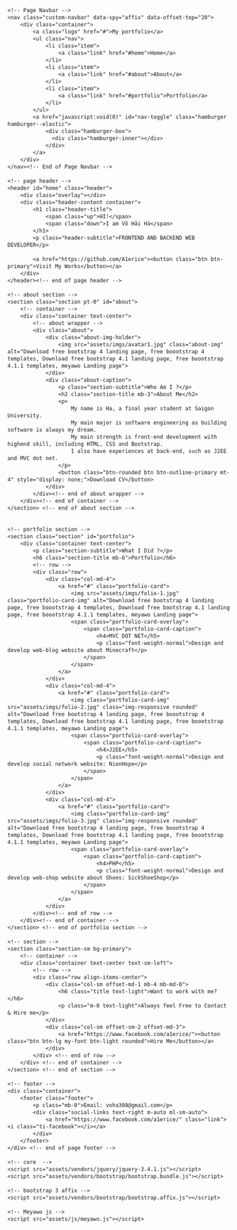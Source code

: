 <!DOCTYPE html>
<html lang="en">
<head>
	<meta charset="utf-8">
    <meta name="viewport" content="width=device-width, initial-scale=1, shrink-to-fit=no">
    <title>My portfolio</title>
    <!-- font icons -->
    <link rel="stylesheet" href="assets/vendors/themify-icons/css/themify-icons.css">
	<link rel="stylesheet" href="assets/css/meyawo.css">
</head>
<body data-spy="scroll" data-target=".navbar" data-offset="40" id="home">

    <!-- Page Navbar -->
    <nav class="custom-navbar" data-spy="affix" data-offset-top="20">
        <div class="container">
            <a class="logo" href="#">My portfolio</a>         
            <ul class="nav">
                <li class="item">
                    <a class="link" href="#home">Home</a>
                </li>
                <li class="item">
                    <a class="link" href="#about">About</a>
                </li>
                <li class="item">
                    <a class="link" href="#portfolio">Portfolio</a>
                </li>
            </ul>
            <a href="javascript:void(0)" id="nav-toggle" class="hamburger hamburger--elastic">
                <div class="hamburger-box">
                  <div class="hamburger-inner"></div>
                </div>
            </a>
        </div>          
    </nav><!-- End of Page Navbar -->

    <!-- page header -->
    <header id="home" class="header">
        <div class="overlay"></div>
        <div class="header-content container">
            <h1 class="header-title">
                <span class="up">HI!</span>
                <span class="down">I am Võ Hải Hà</span>
            </h1>
            <p class="header-subtitle">FRONTEND AND BACKEND WEB DEVELOPER</p>            

            <a href="https://github.com/A1erice"><button class="btn btn-primary">Visit My Works</button></a>
        </div>              
    </header><!-- end of page header -->

    <!-- about section -->
    <section class="section pt-0" id="about">
        <!-- container -->
        <div class="container text-center">
            <!-- about wrapper -->
            <div class="about">
                <div class="about-img-holder">
                    <img src="assets/imgs/avatar1.jpg" class="about-img" alt="Download free bootstrap 4 landing page, free boootstrap 4 templates, Download free bootstrap 4.1 landing page, free boootstrap 4.1.1 templates, meyawo Landing page">
                </div>
                <div class="about-caption">
                    <p class="section-subtitle">Who Am I ?</p>
                    <h2 class="section-title mb-3">About Me</h2>
                    <p>
                        My name is Ha, a final year student at Saigon University. 
                        My main major is software engineering as building software is always my dream.
                        My main strength is front-end development with highend skill, including HTML, CSS and Bootstrap.
                        I also have experiences at back-end, such as J2EE and MVC dot net.
                    </p>
                    <button class="btn-rounded btn btn-outline-primary mt-4" style="display: none;">Download CV</button>
                </div>              
            </div><!-- end of about wrapper -->
        </div><!-- end of container -->
    </section> <!-- end of about section -->


    <!-- portfolio section -->
    <section class="section" id="portfolio">
        <div class="container text-center">
            <p class="section-subtitle">What I Did ?</p>
            <h6 class="section-title mb-6">Portfolio</h6>
            <!-- row -->
            <div class="row">
                <div class="col-md-4">
                    <a href="#" class="portfolio-card">
                        <img src="assets/imgs/folio-1.jpg" class="portfolio-card-img" alt="Download free bootstrap 4 landing page, free boootstrap 4 templates, Download free bootstrap 4.1 landing page, free boootstrap 4.1.1 templates, meyawo Landing page">    
                        <span class="portfolio-card-overlay">
                            <span class="portfolio-card-caption">
                                <h4>MVC DOT NET</h5>
                                <p class="font-weight-normal">Design and develop web-blog website about Minecraft</p>
                            </span>                         
                        </span>                     
                    </a>
                </div>
                <div class="col-md-4">
                    <a href="#" class="portfolio-card">
                        <img class="portfolio-card-img" src="assets/imgs/folio-2.jpg" class="img-responsive rounded" alt="Download free bootstrap 4 landing page, free boootstrap 4 templates, Download free bootstrap 4.1 landing page, free boootstrap 4.1.1 templates, meyawo Landing page">
                        <span class="portfolio-card-overlay">
                            <span class="portfolio-card-caption">
                                <h4>J2EE</h5>
                                <p class="font-weight-normal">Design and develop social network website: NienHope</p>
                            </span>                         
                        </span>                         
                    </a>
                </div>
                <div class="col-md-4">
                    <a href="#" class="portfolio-card">
                        <img class="portfolio-card-img" src="assets/imgs/folio-3.jpg" class="img-responsive rounded" alt="Download free bootstrap 4 landing page, free boootstrap 4 templates, Download free bootstrap 4.1 landing page, free boootstrap 4.1.1 templates, meyawo Landing page">    
                        <span class="portfolio-card-overlay">
                            <span class="portfolio-card-caption">
                                <h4>PHP</h5>
                                <p class="font-weight-normal">Design and develop web-shop website about Shoes: SickShoeShop</p>
                            </span>                         
                        </span>                     
                    </a>
                </div>
            </div><!-- end of row -->
        </div><!-- end of container -->
    </section> <!-- end of portfolio section -->

    <!-- section -->
    <section class="section-sm bg-primary">
        <!-- container -->
        <div class="container text-center text-sm-left">
            <!-- row -->
            <div class="row align-items-center">
                <div class="col-sm offset-md-1 mb-4 mb-md-0">
                    <h6 class="title text-light">Want to work with me?</h6>
                    <p class="m-0 text-light">Always feel Free to Contact & Hire me</p>
                </div>
                <div class="col-sm offset-sm-2 offset-md-3">
                    <a href="https://www.facebook.com/a1erice/"><button class="btn btn-lg my-font btn-light rounded">Hire Me</button></a>
                </div>
            </div> <!-- end of row -->
        </div> <!-- end of container -->
    </section> <!-- end of section -->

    <!-- footer -->
    <div class="container">
        <footer class="footer">       
            <p class="mb-0">Email: voha308@gmail.com</p>
            <div class="social-links text-right m-auto ml-sm-auto">
                <a href="https://www.facebook.com/a1erice/" class="link"><i class="ti-facebook"></i></a>
            </div>
        </footer>
    </div> <!-- end of page footer -->
	
	<!-- core  -->
    <script src="assets/vendors/jquery/jquery-3.4.1.js"></script>
    <script src="assets/vendors/bootstrap/bootstrap.bundle.js"></script>

    <!-- bootstrap 3 affix -->
	<script src="assets/vendors/bootstrap/bootstrap.affix.js"></script>

    <!-- Meyawo js -->
    <script src="assets/js/meyawo.js"></script>

</body>
</html>
